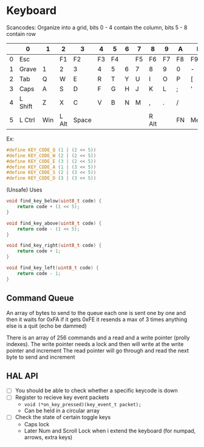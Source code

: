 
# Keyboard

Scancodes:
Organize into a grid, bits 0 - 4 contain the column, bits 5 - 8 contain row


| | 0 | 1 | 2 | 3 | 4 | 5 | 6 | 7 | 8 | 9 | A | B | C | D |
|-|-|-|- | - | - | - |-|-| -|-| - | -|-|-|
| 0 | Esc | | F1 | F2 | F3 | F4 | | F5 | F6 | F7 | F8 | F9 | F10 | |
| 1 | Grave | 1 | 2 | 3 | 4 | 5 | 6 | 7 | 8 | 9 | 0 | - | = | Bkspc |
| 2 | Tab | Q | W | E | R | T | Y | U | I | O | P | [ | ] | \ |
| 3 | Caps | A | S | D | F | G | H | J | K | L | ; | ' | Enter | |
| 4 | L Shift | Z | X | C | V | B | N | M | , | . | / | | R Shift | |
| 5 | L Ctrl | Win | L Alt| Space | | | | | R Alt | | FN | Menu | R Ctrl | |

Ex:
```c
#define KEY_CODE_Q (1 | (2 << 5))
#define KEY_CODE_W (2 | (2 << 5))
#define KEY_CODE_E (3 | (2 << 5))
#define KEY_CODE_A (1 | (3 << 5))
#define KEY_CODE_S (2 | (3 << 5))
#define KEY_CODE_D (3 | (3 << 5))
```

(Unsafe) Uses
```c
void find_key_below(uint8_t code) {
    return code + (1 << 5);
}

void find_key_above(uint8_t code) {
    return code - (1 << 5);
}

void find_key_right(uint8_t code) {
    return code + 1;
}

void find_key_left(uint8_t code) {
    return code - 1;
}
```

## Command Queue
An array of bytes to send to the queue each one is sent one by one and then it waits for 0xFA
if it gets 0xFE it resends a max of 3 times
anything else is a quit (echo be dammed)

There is an array of 256 commands and a read and a write pointer (prolly indexes).
The write pointer needs a lock and then will write at the write pointer and increment
The read pointer will go through and read the next byte to send and increment

## HAL API
- [ ] You should be able to check whether a specific keycode is down
- [ ] Register to recieve key event packets
    - `void (*on_key_pressed)(key_event_t packet);`
    - Can be held in a circular array
- [ ] Check the state of certain toggle keys
    - Caps lock 
    - Later Num and Scroll Lock when i extend the keyboard (for numpad, arrows, extra keys)

